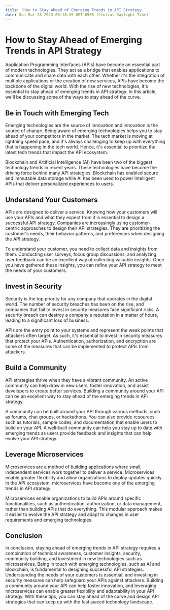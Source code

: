 ```yaml
---
title: 'How to Stay Ahead of Emerging Trends in API Strategy '
date: Sun Mar 26 2023 06:18:35 GMT-0500 (Central Daylight Time)
---
```


# How to Stay Ahead of Emerging Trends in API Strategy

Application Programming Interfaces (APIs) have become an essential part of modern technologies. They act as a bridge that enables applications to communicate and share data with each other. Whether it's the integration of multiple applications or the creation of new services, APIs have become the backbone of the digital world. With the rise of new technologies, it's essential to stay ahead of emerging trends in API strategy. In this article, we'll be discussing some of the ways to stay ahead of the curve.

## Be in Touch with Emerging Tech

Emerging technologies are the source of innovation and innovation is the source of change. Being aware of emerging technologies helps you to stay ahead of your competitors in the market. The tech market is moving at lightning speed pace, and it's always challenging to keep up with everything that is happening in the tech world. Hence, it's essential to prioritize the latest tech trends that impact the API ecosystem.

Blockchain and Artificial Intelligence (AI) have been two of the biggest technology trends in recent years. These technologies have become the driving force behind many API strategies. Blockchain has enabled secure and immutable data storage while AI has been used to power intelligent APIs that deliver personalized experiences to users.

## Understand Your Customers

APIs are designed to deliver a service. Knowing how your customers will use your APIs and what they expect from it is essential to design a successful API strategy. Companies are increasingly using customer-centric approaches to design their API strategies. They are prioritizing the customer's needs, their behavior patterns, and preferences when designing the API strategy.

To understand your customer, you need to collect data and insights from them. Conducting user surveys, focus group discussions, and analyzing user feedback can be an excellent way of collecting valuable insights. Once you have gathered these insights, you can refine your API strategy to meet the needs of your customers.

## Invest in Security

Security is the top priority for any company that operates in the digital world. The number of security breaches has been on the rise, and companies that fail to invest in security measures face significant risks. A security breach can destroy a company's reputation in a matter of hours, leading to a significant loss of business.

APIs are the entry point to your systems and represent the weak points that attackers often target. As such, it's essential to invest in security measures that protect your APIs. Authentication, authorization, and encryption are some of the measures that can be implemented to protect APIs from attackers.

## Build a Community

API strategies thrive when they have a vibrant community. An active community can help draw in new users, foster innovation, and assist developers to create better services. Building a community around your API can be an excellent way to stay ahead of the emerging trends in API strategy.

A community can be built around your API through various methods, such as forums, chat groups, or hackathons. You can also provide resources such as tutorials, sample codes, and documentation that enable users to build on your API. A well-built community can help you stay up to date with emerging trends as users provide feedback and insights that can help evolve your API strategy.

## Leverage Microservices

Microservices are a method of building applications where small, independent services work together to deliver a service. Microservices enable greater flexibility and allow organizations to deploy updates quickly. In the API ecosystem, microservices have become one of the emerging trends in API strategy.

Microservices enable organizations to build APIs around specific functionalities, such as authentication, authorization, or data management, rather than building APIs that do everything. This modular approach makes it easier to evolve the API strategy and adapt to changes in user requirements and emerging technologies.

## Conclusion

In conclusion, staying ahead of emerging trends in API strategy requires a combination of technical awareness, customer insights, security, community building, and investment in new technologies such as microservices. Being in touch with emerging technologies, such as AI and blockchain, is fundamental to designing successful API strategies. Understanding the needs of your customers is essential, and investing in security measures can help safeguard your APIs against attackers. Building a community around your API can help foster innovation, and leveraging microservices can enable greater flexibility and adaptability in your API strategy. With these tips, you can stay ahead of the curve and design API strategies that can keep up with the fast-paced technology landscape.

